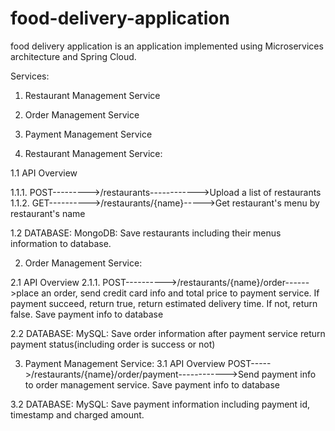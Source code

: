 # food-delivery-application
food delivery application is an application implemented using Microservices architecture and Spring Cloud.

Services:
1. Restaurant Management Service
2. Order Management Service
3. Payment Management Service


1. Restaurant Management Service:

1.1 API Overview

1.1.1. POST--------->/restaurants------------>Upload a list of restaurants
1.1.2. GET---------->/restaurants/{name}----->Get restaurant's menu by restaurant's name

1.2 DATABASE:
MongoDB: Save restaurants including their menus information to database.

2. Order Management Service:

2.1 API Overview
2.1.1. POST---------->/restaurants/{name}/order------>place an order, send credit card info and total price to payment service. If payment succeed, return true, return estimated delivery time. If not, return false. Save payment info to database

2.2 DATABASE:
MySQL: Save order information after payment service return payment status(including order is success or not)

3. Payment Management Service:
3.1 API Overview
POST----->/restaurants/{name}/order/payment------------>Send payment info to order management service. Save payment info to database
                 
3.2 DATABASE:
MySQL: Save payment information including payment id, timestamp and charged amount.


